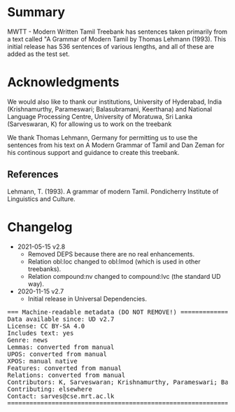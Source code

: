 # Summary

MWTT - Modern Written Tamil Treebank has sentences taken primarily from a text called "A Grammar of Modern Tamil by Thomas Lehmann (1993). This initial release has 536 sentences of various lengths, and all of these are added as the test set.

# Acknowledgments

We would also like to thank our institutions, 
University of Hyderabad, India (Krishnamurthy, Parameswari; Balasubramani, Keerthana)
and 
National Language Processing Centre, University of Moratuwa, Sri Lanka (Sarveswaran, K)
for allowing us to work on the treebank

We thank Thomas Lehmann, Germany for permitting us to use the sentences from his text on A Modern Grammar of Tamil
and Dan Zeman for his continous support and guidance to create this treebank.

## References

Lehmann, T. (1993). A grammar of modern Tamil. Pondicherry Institute of Linguistics and Culture.

# Changelog

* 2021-05-15 v2.8
  * Removed DEPS because there are no real enhancements.
  * Relation obl:loc changed to obl:lmod (which is used in other treebanks).
  * Relation compound:nv changed to compound:lvc (the standard UD way).
* 2020-11-15 v2.7
  * Initial release in Universal Dependencies.


<pre>
=== Machine-readable metadata (DO NOT REMOVE!) ================================
Data available since: UD v2.7
License: CC BY-SA 4.0
Includes text: yes
Genre: news
Lemmas: converted from manual
UPOS: converted from manual
XPOS: manual native
Features: converted from manual
Relations: converted from manual
Contributors: K, Sarveswaran; Krishnamurthy, Parameswari; Balasubramani, Keerthana
Contributing: elsewhere
Contact: sarves@cse.mrt.ac.lk
===============================================================================
</pre>
